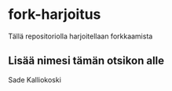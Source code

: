 # fork-harjoitus
Tällä repositoriolla harjoitellaan forkkaamista

## Lisää nimesi tämän otsikon alle
Sade Kalliokoski
